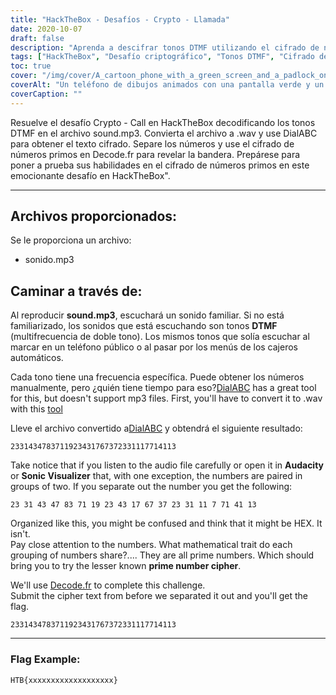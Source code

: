 ```yaml
---
title: "HackTheBox - Desafíos - Crypto - Llamada"
date: 2020-10-07
draft: false
description: "Aprenda a descifrar tonos DTMF utilizando el cifrado de números primos para resolver el desafío Crypto - Call en HackTheBox."
tags: ["HackTheBox", "Desafío criptográfico", "Tonos DTMF", "Cifrado de números primos", "Descifrado", "Resolver rompecabezas", "Criptografía", "Conversión de audio", "DialABC", "Decode.fr", "WAV", "MP3", "Frecuencia", "Rasgo matemático", "Bandera", "Audacia", "visualizador sónico", "Números", "Menús de cajero automático", "Teléfono público"]
toc: true
cover: "/img/cover/A_cartoon_phone_with_a_green_screen_and_a_padlock_on_it.png"
coverAlt: "Un teléfono de dibujos animados con una pantalla verde y un candado, que simboliza la seguridad y el cifrado, con tonos DTMF representados en el fondo"
coverCaption: ""
---
```


Resuelve el desafío Crypto - Call en HackTheBox decodificando los tonos DTMF en el archivo sound.mp3. Convierta el archivo a .wav y use DialABC para obtener el texto cifrado. Separe los números y use el cifrado de números primos en Decode.fr para revelar la bandera. Prepárese para poner a prueba sus habilidades en el cifrado de números primos en este emocionante desafío en HackTheBox".

______

## Archivos proporcionados:

Se le proporciona un archivo:
- sonido.mp3

## Caminar a través de:

Al reproducir **sound.mp3**, escuchará un sonido familiar. Si no está familiarizado, los sonidos que está escuchando son tonos **DTMF** (multifrecuencia de doble tono). Los mismos tonos que solía escuchar al marcar en un teléfono público o al pasar por los menús de los cajeros automáticos.

Cada tono tiene una frecuencia específica. Puede obtener los números manualmente, pero ¿quién tiene tiempo para eso?[DialABC](http://www.dialabc.com/sound/detect/index.html) has a great tool for this, but doesn't support mp3 files. First, you'll have to convert it to .wav with this [tool](https://online-audio-converter.com/)

Lleve el archivo convertido a[DialABC](http://www.dialabc.com/sound/detect/index.html) y obtendrá el siguiente resultado:
```
2331434783711923431767372331117714113
```
 
Take notice that if you listen to the audio file carefully or open it in **Audacity** or **Sonic Visualizer** that, with one exception, the numbers are paired in groups of two.
If you separate out the number you get the following:
```
23 31 43 47 83 71 19 23 43 17 67 37 23 31 11 7 71 41 13
```

Organized like this, you might be confused and think that it might be HEX. It isn't.  
Pay close attention to the numbers. What mathematical trait do each grouping of numbers share?....
They are all prime numbers. Which should bring you to try the lesser known **prime number cipher**.

We'll use [Decode.fr](https://www.dcode.fr/prime-numbers-cipher) to complete this challenge.   
Submit the cipher text from before we separated it out and you'll get the flag.
```
2331434783711923431767372331117714113
```

______

### Flag Example:
```
HTB{xxxxxxxxxxxxxxxxxxx}
```